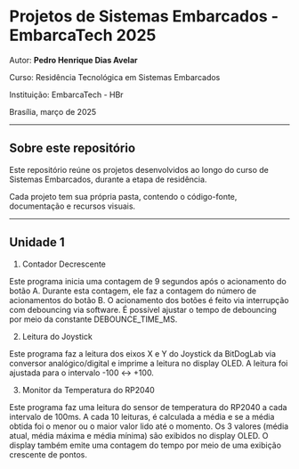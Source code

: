 # Projetos de Sistemas Embarcados - EmbarcaTech 2025

Autor: **Pedro Henrique Dias Avelar**

Curso: Residência Tecnológica em Sistemas Embarcados

Instituição: EmbarcaTech - HBr

Brasília, março de 2025

---

## Sobre este repositório

Este repositório reúne os projetos desenvolvidos ao longo do curso de Sistemas Embarcados, durante a etapa de residência.  

Cada projeto tem sua própria pasta, contendo o código-fonte, documentação e recursos visuais.

---

## Unidade 1

1. Contador Decrescente

 Este programa inicia uma contagem de 9 segundos após o acionamento do botão A. Durante esta contagem, ele faz a contagem do número
 de acionamentos do botão B. O acionamento dos botões é feito via interrupção com debouncing via software. É possível ajustar o tempo
 de debouncing por meio da constante DEBOUNCE_TIME_MS.

2. Leitura do Joystick

 Este programa faz a leitura dos eixos X e Y do Joystick da BitDogLab via conversor analógico/digital e imprime a leitura no display OLED.
 A leitura foi ajustada para o intervalo -100 <-> +100.

3. Monitor da Temperatura do RP2040

 Este programa faz uma leitura do sensor de temperatura do RP2040 a cada intervalo de 100ms. A cada 10 leituras, é calculada a média e se
 a média obtida foi o menor ou o maior valor lido até o momento. Os 3 valores (média atual, média máxima e média mínima) são exibidos no
 display OLED. O display também emite uma contagem do tempo por meio de uma exibição crescente de pontos.
